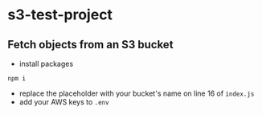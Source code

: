 # s3-test-project
## Fetch objects from an S3 bucket
* install packages
```
npm i
```
* replace the placeholder with your bucket's name on line 16 of `index.js`
* add your AWS keys to `.env`

